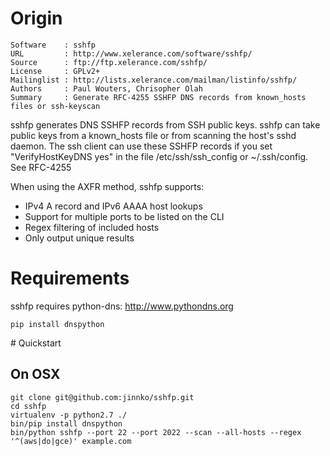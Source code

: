 # Origin

```
Software	: sshfp
URL		    : http://www.xelerance.com/software/sshfp/
Source		: ftp://ftp.xelerance.com/sshfp/
License		: GPLv2+
Mailinglist	: http://lists.xelerance.com/mailman/listinfo/sshfp/
Authors		: Paul Wouters, Chrisopher Olah
Summary		: Generate RFC-4255 SSHFP DNS records from known_hosts files or ssh-keyscan
```

sshfp generates DNS SSHFP records from SSH public keys. sshfp can take
public keys from a known_hosts file or from scanning the host's sshd daemon.
The ssh client can use these SSHFP records if you set "VerifyHostKeyDNS yes"
in the file /etc/ssh/ssh_config or ~/.ssh/config. See RFC-4255

When using the AXFR method, sshfp supports:

- IPv4 A record and IPv6 AAAA host lookups
- Support for multiple ports to be listed on the CLI
- Regex filtering of included hosts
- Only output unique results

# Requirements

sshfp requires python-dns: http://www.pythondns.org

```
pip install dnspython
```

# Quickstart

## On OSX

```
git clone git@github.com:jinnko/sshfp.git
cd sshfp
virtualenv -p python2.7 ./
bin/pip install dnspython
bin/python sshfp --port 22 --port 2022 --scan --all-hosts --regex '^(aws|do|gce)' example.com
```
